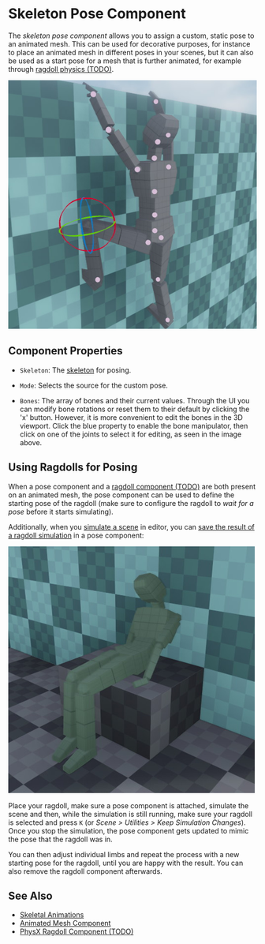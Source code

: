 # Skeleton Pose Component

The *skeleton pose component* allows you to assign a custom, static pose to an animated mesh. This can be used for decorative purposes, for instance to place an animated mesh in different poses in your scenes, but it can also be used as a start pose for a mesh that is further animated, for example through [ragdoll physics (TODO)](../../physics/ragdolls/physx-ragdoll-component.md).

![Custom pose for animated mesh](media/custom-pose.jpg)

## Component Properties

* `Skeleton`: The [skeleton](skeleton-asset.md) for posing.

* `Mode`: Selects the source for the custom pose.

* `Bones`: The array of bones and their current values. Through the UI you can modify bone rotations or reset them to their default by clicking the 'x' button. However, it is more convenient to edit the bones in the 3D viewport. Click the blue property to enable the bone manipulator, then click on one of the joints to select it for editing, as seen in the image above.

## Using Ragdolls for Posing

When a pose component and a [ragdoll component (TODO)](../../physics/ragdolls/physx-ragdoll-component.md) are both present on an animated mesh, the pose component can be used to define the starting pose of the ragdoll (make sure to configure the ragdoll to *wait for a pose* before it starts simulating).

Additionally, when you [simulate a scene](../../editor/run-scene.md) in editor, you can [save the result of a ragdoll simulation](../../editor/run-scene.md#keep-simulation-changes) in a pose component:

![Custom pose generated using a ragdoll](media/ragdoll-pose.jpg)

Place your ragdoll, make sure a pose component is attached, simulate the scene and then, while the simulation is still running, make sure your ragdoll is selected and press `K` (or *Scene > Utilities > Keep Simulation Changes*). Once you stop the simulation, the pose component gets updated to mimic the pose that the ragdoll was in.

You can then adjust individual limbs and repeat the process with a new starting pose for the ragdoll, until you are happy with the result. You can also remove the ragdoll component afterwards.

## See Also

* [Skeletal Animations](skeletal-animation-overview.md)
* [Animated Mesh Component](animated-mesh-component.md)
* [PhysX Ragdoll Component (TODO)](../../physics/ragdolls/physx-ragdoll-component.md)

